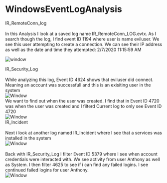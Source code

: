 # WindowsEventLogAnalysis
IR_RemoteConn_log
<br />
<br />
In this Analysis I look at a saved log name IR_RemoteConn_LOG.evtx. As I search though the log, I find event ID 1194 where user is name eviluser. We see this user attempting to create a connection. We can see their IP address as well as the date and time they attempted: 2/7/2020 11:15:59 AM
<br />

![window](https://github.com/user-attachments/assets/49da48db-88e5-4e82-acd5-39f0d0272ff9)
<br />

IR_Security_Log
<br />
<br />
While analyzing this log, Event ID 4624 shows that eviluser did connect. Meaning an account was successfull and this is an exisiting user in the system
<br />
![Window](https://github.com/user-attachments/assets/6229bf1a-105d-436f-b8c8-ce60a43fe850)
<br />
We want to find out when the user was created. I find that in Event ID 4720 was when the user was created and I filterd Current log to only see Event ID 4720
<br />
![Window](https://github.com/user-attachments/assets/5010a298-c3b2-425c-8958-e8ab085b50a0)
<br />
IR_Incident
<br />
<br />
Next i look at another log named IR_Incident where I see that a services was installed in the system
<br />
![Window](https://github.com/user-attachments/assets/eadc394f-c22e-4a0a-b542-afe17f225bd0)
<br />
<br />
Back with IR_Security_Log I filter Event ID 5379 where I see when account credentials were interacted with. We see activity from user Anthony as well as System. I then filter 4625 to see if i can find any failed logins. I see continued failed logins for user Anthony.
<br />
![Window](https://github.com/user-attachments/assets/df75a5b2-3cda-4ad2-a882-b8315279eac6)
<br />

